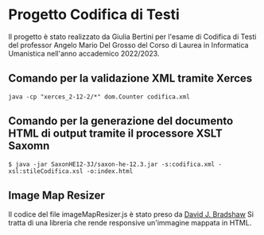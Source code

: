# Progetto Codifica di Testi

Il progetto è stato realizzato da Giulia Bertini per l'esame di Codifica di Testi del professor Angelo Mario Del Grosso del Corso di Laurea in Informatica Umanistica nell'anno accademico 2022/2023.

## Comando per la validazione XML tramite Xerces
```
java -cp "xerces_2-12-2/*" dom.Counter codifica.xml
```

## Comando per la generazione del documento HTML di output tramite il processore XSLT Saxomn
```
$ java -jar SaxonHE12-3J/saxon-he-12.3.jar -s:codifica.xml -xsl:stileCodifica.xsl -o:index.html
```

## Image Map Resizer
Il codice del file imageMapResizer.js è stato preso da [David J. Bradshaw](https://github.com/davidjbradshaw/image-map-resizer/tree/master)
Si tratta di una libreria che rende responsive un'immagine mappata in HTML.